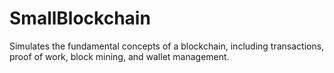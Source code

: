 # SmallBlockchain
Simulates the fundamental concepts of a blockchain, including transactions, proof of work, block mining, and wallet management.
